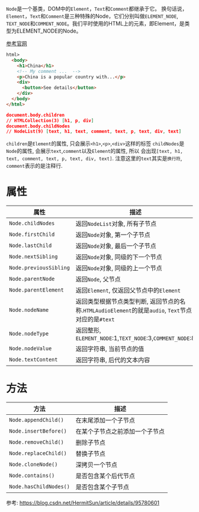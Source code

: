
`Node`是一个基类，DOM中的`Element`，`Text`和`Comment`都继承于它。 换句话说，`Element`，`Text`和`Comment`是三种特殊的Node，它们分别叫做`ELEMENT_NODE`, `TEXT_NODE`和`COMMENT_NODE`。我们平时使用的HTML上的元素，即Element，是类型为ELEMENT_NODE的Node。

[参考官网](/https://developer.mozilla.org/zh-CN/docs/Web/API/Node/)


```html
html>
  <body>
    <h1>China</h1>
    <!-- My comment ...  -->
    <p>China is a popular country with...</p>
    <div>
      <button>See details</button>
    </div>
  </body>
</html>
```


```json
document.body.children
// HTMLCollection(3) [h1, p, div]
document.body.childNodes
// NodeList(9) [text, h1, text, comment, text, p, text, div, text]
```

`children`是`Element`的属性, 只会展示`<h1>`,`<p>`,`<div>`这样的标签
`childNodes`是`Node`的属性, 会展示`text`,`comment`以及`Element`的属性, 所以
会出现`[text, h1, text, comment, text, p, text, div, text]`. 注意这里的`text`其实是`换行符`, `comment`表示的是注释行.


# 属性

属性|描述
--|--
`Node.childNodes`|返回`NodeList`对象, 所有子节点
`Node.firstChild`|返回`Node`对象, 第一个子节点
`Node.lastChild`|返回`Node`对象, 最后一个子节点
`Node.nextSibling`|返回`Node`对象, 同级的下一个节点
`Node.previousSibling`|返回`Node`对象, 同级的上一个节点
`Node.parentNode`|返回`Node`, 父节点
`Node.parentElement`|返回`Element`, 仅返回父节点中的`Element`
`Node.nodeName`|返回类型根据节点类型判断, 返回节点的名称.`HTMLAudioElement`的就是`audio`, `Text`节点对应的是`#text`
`Node.nodeType`|返回整形, `ELEMENT_NODE`:1,`TEXT_NODE`:3,`COMMENT_NODE`:8
`Node.nodeValue`|返回字符串, 当前节点的值
`Node.textContent`|返回字符串, 后代的文本内容

# 方法
方法|描述
--|--
`Node.appendChild()`|在末尾添加一个子节点
`Node.insertBefore()`|在某个子节点之前添加一个子节点
`Node.removeChild()`|删除子节点
`Node.replaceChild()`|替换子节点
`Node.cloneNode()`|深拷贝一个节点
`Node.contains()`|是否包含某个后代节点
`Node.hasChildNodes()`|是否包含某个子节点

参考:
https://blog.csdn.net/HermitSun/article/details/95780601
